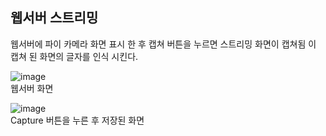 ## 웹서버 스트리밍 

웹서버에 파이 카메라 화면 표시 한 후 캡쳐 버튼을 누르면 스트리밍 화면이 캡쳐됨
이 캡쳐 된 화면의 글자를 인식 시킨다.

![image](https://user-images.githubusercontent.com/98154707/153797301-98e6ba9d-9350-41ff-acce-7d12e8f1a100.png)   
웹서버 화면   

![image](https://user-images.githubusercontent.com/98154707/153797471-67d2d9f3-02f0-4a54-8ce1-71d03a49cc90.png)   
Capture 버튼을 누른 후 저장된 화면

